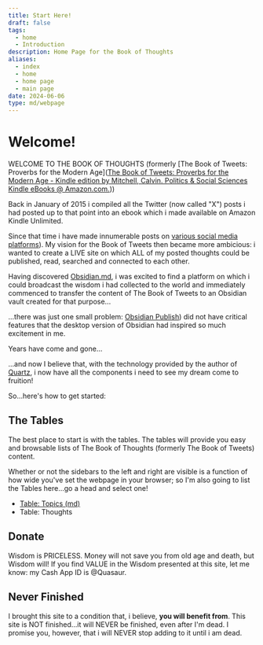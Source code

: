 ```yaml
---
title: Start Here!
draft: false
tags:
  - home
  - Introduction
description: Home Page for the Book of Thoughts
aliases:
  - index
  - home
  - home page
  - main page
date: 2024-06-06
type: md/webpage
---
```

# Welcome!
WELCOME TO THE BOOK OF THOUGHTS (formerly [The Book of Tweets: Proverbs for the Modern Age]([The Book of Tweets: Proverbs for the Modern Age - Kindle edition by Mitchell, Calvin. Politics & Social Sciences Kindle eBooks @ Amazon.com.](https://www.amazon.com/Book-Tweets-Proverbs-Modern-Age-ebook/dp/B00RSE25H2?ref_=ast_author_dp&dib=eyJ2IjoiMSJ9.fI9TBH2QdtAZfEFHkTvYkZQTvxUFYwGtN4sN8NAuF0G5I0Hw3LfHNChhF0mSiMqIalc-KKbFZJKAWrUqBzn_I8P5XoeBDAtjRV-1GqGYEXANMGwoiP7kBGKA44xmKJAZ_UYD4s7omQv8e5XyorZS3Q.rQVu6PmFMBnPcVm8Z8FLgvDCg9k4nMmRyRiesA9OPnM&dib_tag=AUTHOR)))

Back in January of 2015 i compiled all the Twitter (now called "X") posts i had posted up to that point into an ebook which i made available on Amazon Kindle Unlimited.

Since that time i have made innumerable posts on [various social media platforms](https://www.clmjournal.com/all-the-links)). My vision for the Book of Tweets then became more ambicious: i wanted to create a LIVE site on which ALL of my posted thoughts could be published, read, searched and connected to each other.

Having discovered [Obsidian.md](https://obsidian.md), i was excited to find a platform on which i could broadcast the wisdom i had collected to the world and immediately commenced to transfer the content of The Book of Tweets to an Obsidian vault created for that purpose...

...there was just one small problem: [Obsidian Publish](https://obsidian.md/publish)) did not have critical features that the desktop version of Obsidian had inspired so much excitement in me.

Years have come and gone...

...and now I believe that, with the technology provided by the author of [Quartz](https://quartz.jzhao.xyz/), i now have all the components i need to see my dream come to fruition!

So...here's how to get started:

## The Tables
The best place to start is with the tables. The tables will provide you easy and browsable lists of The Book of Thoughts (formerly The Book of Tweets) content.

Whether or not the sidebars to the left and right are visible is a function of how wide you've set the webpage in your browser; so I'm also going to list the Tables here...go a head and select one!
- [Table: Topics (md)](content/Tables/table-TOPICS-md)
- Table: Thoughts

## Donate
Wisdom is PRICELESS. Money will not save you from old age and death, but Wisdom will! If you find VALUE in the Wisdom presented at this site, let me know: my Cash App ID is @Quasaur.

## Never Finished
I brought this site to a condition that, i believe, **you will benefit from**. This site is NOT finished...it will NEVER be finished, even after I'm dead. I promise you, however, that i will NEVER stop adding to it until i am dead.